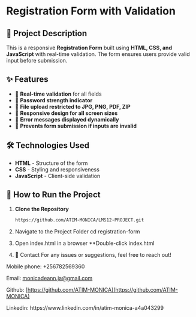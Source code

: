 # Registration Form with Validation

## 📌 Project Description
This is a responsive **Registration Form** built using **HTML, CSS, and JavaScript** with real-time validation. The form ensures users provide valid input before submission.  

## ✨ Features
- 🔹 **Real-time validation** for all fields  
- 🔹 **Password strength indicator**  
- 🔹 **File upload restricted to JPG, PNG, PDF, ZIP**  
- 🔹 **Responsive design for all screen sizes**  
- 🔹 **Error messages displayed dynamically**  
- 🔹 **Prevents form submission if inputs are invalid**  

## 🛠️ Technologies Used
- **HTML** - Structure of the form  
- **CSS** - Styling and responsiveness  
- **JavaScript** - Client-side validation  

## 🚀 How to Run the Project
1. **Clone the Repository**
   ```sh
   https://github.com/ATIM-MONICA/LMS12-PROJECT.git

2. Navigate to the Project Folder
   cd registration-form

3. Open index.html in a browser
**Double-click index.html

4. 📩 Contact
For any issues or suggestions, feel free to reach out!

Mobile phone: +256782569360

Email: [monicadeann.ja@gmail.com](mailto\:monicadeann.ja@gmail.com)

Github: [https://github.com/ATIM-MONICA](https://github.com/ATIM-MONICA)

Linkedin: https\://www\.linkedin.com/in/atim-monica-a4a043299







